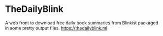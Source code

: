 # TheDailyBlink
A web front to download free daily book summaries from Blinkist packaged in some pretty output files. 
https://thedailyblink.ml
